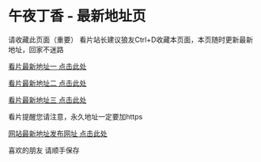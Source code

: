 <h1>午夜丁香 - 最新地址页</h1>
<p dir="auto">请收藏此页面（重要）
看片站长建议狼友Ctrl+D收藏本页面，本页随时更新最新地址，回家不迷路</p>
<p dir="auto"><a href="https://www.wuyeclove.com/" rel="nofollow">看片最新地址一 点击此处</a></p>
<p dir="auto"><a href="https://www.wuyeclove.xyz/" rel="nofollow">看片最新地址二 点击此处</a></p>
<p dir="auto"><a href="https://www.wydx.xyz/" rel="nofollow">看片最新地址三 点击此处</a></p>

<p dir="auto">看片提醒您请注意，永久地址一定要加https</p>
<p dir="auto"><a href="https://www.wuyeclove.site/" rel="nofollow">网站最新地址发布网址 点击此处</a></p>
<p dir="auto">喜欢的朋友 请顺手保存</p>
